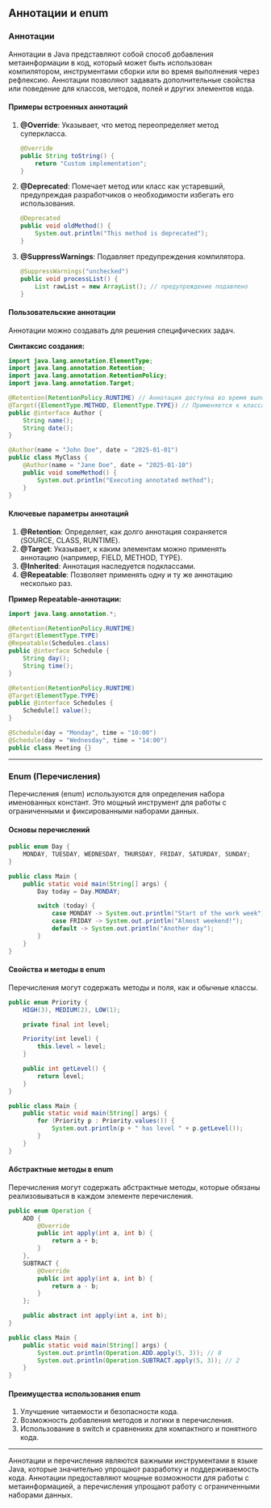 
## Аннотации и enum

### Аннотации
Аннотации в Java представляют собой способ добавления метаинформации в код, который может быть использован компилятором, инструментами сборки или во время выполнения через рефлексию. Аннотации позволяют задавать дополнительные свойства или поведение для классов, методов, полей и других элементов кода.

#### Примеры встроенных аннотаций
1. **@Override**: Указывает, что метод переопределяет метод суперкласса.
   ```java
   @Override
   public String toString() {
       return "Custom implementation";
   }
   ```

2. **@Deprecated**: Помечает метод или класс как устаревший, предупреждая разработчиков о необходимости избегать его использования.
   ```java
   @Deprecated
   public void oldMethod() {
       System.out.println("This method is deprecated");
   }
   ```

3. **@SuppressWarnings**: Подавляет предупреждения компилятора.
   ```java
   @SuppressWarnings("unchecked")
   public void processList() {
       List rawList = new ArrayList(); // предупреждение подавлено
   }
   ```

#### Пользовательские аннотации
Аннотации можно создавать для решения специфических задач.

**Синтаксис создания:**
```java
import java.lang.annotation.ElementType;
import java.lang.annotation.Retention;
import java.lang.annotation.RetentionPolicy;
import java.lang.annotation.Target;

@Retention(RetentionPolicy.RUNTIME) // Аннотация доступна во время выполнения
@Target({ElementType.METHOD, ElementType.TYPE}) // Применяется к классам и методам
public @interface Author {
    String name();
    String date();
}

@Author(name = "John Doe", date = "2025-01-01")
public class MyClass {
    @Author(name = "Jane Doe", date = "2025-01-10")
    public void someMethod() {
        System.out.println("Executing annotated method");
    }
}
```

#### Ключевые параметры аннотаций
1. **@Retention**: Определяет, как долго аннотация сохраняется (SOURCE, CLASS, RUNTIME).
2. **@Target**: Указывает, к каким элементам можно применять аннотацию (например, FIELD, METHOD, TYPE).
3. **@Inherited**: Аннотация наследуется подклассами.
4. **@Repeatable**: Позволяет применять одну и ту же аннотацию несколько раз.

**Пример Repeatable-аннотации:**
```java
import java.lang.annotation.*;

@Retention(RetentionPolicy.RUNTIME)
@Target(ElementType.TYPE)
@Repeatable(Schedules.class)
public @interface Schedule {
    String day();
    String time();
}

@Retention(RetentionPolicy.RUNTIME)
@Target(ElementType.TYPE)
public @interface Schedules {
    Schedule[] value();
}

@Schedule(day = "Monday", time = "10:00")
@Schedule(day = "Wednesday", time = "14:00")
public class Meeting {}
```

---

### Enum (Перечисления)

Перечисления (enum) используются для определения набора именованных констант. Это мощный инструмент для работы с ограниченными и фиксированными наборами данных.

#### Основы перечислений
```java
public enum Day {
    MONDAY, TUESDAY, WEDNESDAY, THURSDAY, FRIDAY, SATURDAY, SUNDAY;
}

public class Main {
    public static void main(String[] args) {
        Day today = Day.MONDAY;

        switch (today) {
            case MONDAY -> System.out.println("Start of the work week");
            case FRIDAY -> System.out.println("Almost weekend!");
            default -> System.out.println("Another day");
        }
    }
}
```

#### Свойства и методы в enum
Перечисления могут содержать методы и поля, как и обычные классы.

```java
public enum Priority {
    HIGH(3), MEDIUM(2), LOW(1);

    private final int level;

    Priority(int level) {
        this.level = level;
    }

    public int getLevel() {
        return level;
    }
}

public class Main {
    public static void main(String[] args) {
        for (Priority p : Priority.values()) {
            System.out.println(p + " has level " + p.getLevel());
        }
    }
}
```

#### Абстрактные методы в enum
Перечисления могут содержать абстрактные методы, которые обязаны реализовываться в каждом элементе перечисления.

```java
public enum Operation {
    ADD {
        @Override
        public int apply(int a, int b) {
            return a + b;
        }
    },
    SUBTRACT {
        @Override
        public int apply(int a, int b) {
            return a - b;
        }
    };

    public abstract int apply(int a, int b);
}

public class Main {
    public static void main(String[] args) {
        System.out.println(Operation.ADD.apply(5, 3)); // 8
        System.out.println(Operation.SUBTRACT.apply(5, 3)); // 2
    }
}
```

#### Преимущества использования enum
1. Улучшение читаемости и безопасности кода.
2. Возможность добавления методов и логики в перечисления.
3. Использование в switch и сравнениях для компактного и понятного кода.

---

Аннотации и перечисления являются важными инструментами в языке Java, которые значительно упрощают разработку и поддерживаемость кода. Аннотации предоставляют мощные возможности для работы с метаинформацией, а перечисления упрощают работу с ограниченными наборами данных.

